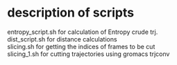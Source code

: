 # description of scripts

entropy_script.sh     for calculation of Entropy crude trj.               <br/>
dist_script.sh        for distance calculations                           <br/>
slicing.sh            for getting the indices of frames to be cut         <br/>
slicing_1.sh 	        for cutting trajectories using gromacs trjconv      <br/>
